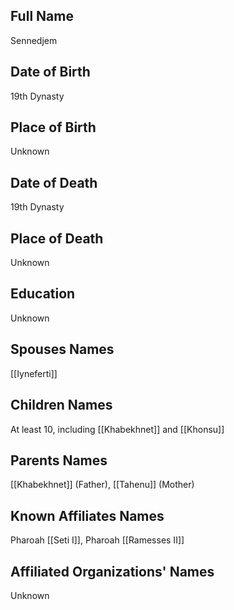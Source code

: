 ## Full Name
Sennedjem

## Date of Birth
19th Dynasty

## Place of Birth
Unknown

## Date of Death
19th Dynasty

## Place of Death
Unknown

## Education
Unknown

## Spouses Names
[[Iyneferti]]

## Children Names
At least 10, including [[Khabekhnet]] and [[Khonsu]]

## Parents Names
[[Khabekhnet]] (Father), [[Tahenu]] (Mother)

## Known Affiliates Names
Pharoah [[Seti I]], Pharoah [[Ramesses II]]

## Affiliated Organizations' Names
Unknown